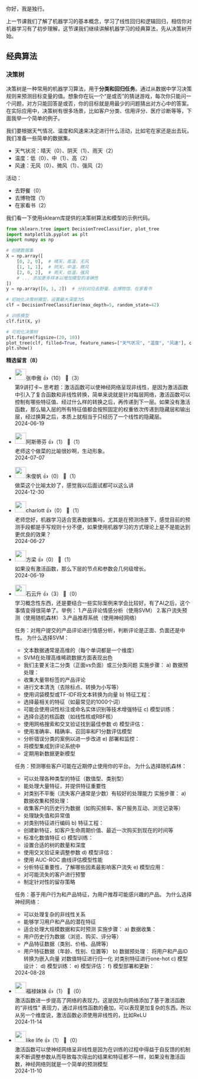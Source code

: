 你好，我是独行。

上一节课我们了解了机器学习的基本概念，学习了线性回归和逻辑回归，相信你对机器学习有了初步理解，这节课我们继续讲解机器学习的经典算法，先从决策树开始。

## 经典算法

### 决策树

决策树是一种常用的机器学习算法，用于**分类和回归任务**。通过从数据中学习决策规则来预测目标变量的值。想象你在玩一个“是或否”的猜谜游戏，每次你只能问一个问题，对方只能回答是或否，你的目标就是用最少的问题猜出对方心中的答案。在实际应用中，决策树有很多场景，比如客户分类、信用评分、医疗诊断等等，下面我举一个简单的例子。

我们要根据天气情况、温度和风速来决定进行什么活动，比如宅在家还是出去玩，我们准备一些简单的数据集。

- 天气状况：晴天（0）、阴天（1）、雨天（2）
- 温度：低（0）、中（1）、高（2）
- 风速：无风（0）、微风（1）、强风（2）

活动：

- 去野餐（0）
- 去博物馆（1）
- 在家看书（2）

我们看一下使用sklearn库提供的决策树算法和模型的示例代码。

```python
from sklearn.tree import DecisionTreeClassifier, plot_tree
import matplotlib.pyplot as plt
import numpy as np

# 创建数据集
X = np.array([
    [0, 2, 0],  # 晴天，高温，无风
    [1, 1, 1],  # 阴天，中温，微风
    [2, 0, 2],  # 雨天，低温，强风
    # ... 添加更多样本以增加模型的准确性
])
y = np.array([0, 1, 2])  # 分别对应去野餐、去博物馆、在家看书

# 初始化决策树模型，设置最大深度为5
clf = DecisionTreeClassifier(max_depth=5, random_state=42)

# 训练模型
clf.fit(X, y)

# 可视化决策树
plt.figure(figsize=(20, 10))
plot_tree(clf, filled=True, feature_names=["天气状况", "温度", "风速"], class_names=["去野餐", "去博物馆", "在家看书"], rounded=True, fontsize=12)
plt.show()

```
<div><strong>精选留言（8）</strong></div><ul>
<li><img src="https://static001.geekbang.org/account/avatar/00/12/0a/a4/828a431f.jpg" width="30px"><span>张申傲</span> 👍（10） 💬（3）<div>第9讲打卡~
思考题：激活函数可以使神经网络呈现非线性，是因为激活函数中引入了复合函数和非线性转换，简单来说就是针对每层网络，激活函数可以控制有哪些特征值、经过什么样的转换之后，再传递到下一层。如果没有激活函数，那么输入层的所有特征值都会按照固定的权重依次传递到隐藏层和输出层，经过换算之后，本质上就相当于只经历了一个线性的隐藏层。</div>2024-06-19</li><br/><li><img src="https://static001.geekbang.org/account/avatar/00/0f/a0/a4/b060c723.jpg" width="30px"><span>阿斯蒂芬</span> 👍（1） 💬（1）<div>老师这个做菜的比喻很妙啊，生动形象。</div>2024-07-07</li><br/><li><img src="https://static001.geekbang.org/account/avatar/00/11/27/66/c04dacdd.jpg" width="30px"><span>朱俊帆</span> 👍（0） 💬（1）<div>做菜这个比喻太妙了，感觉我以后面试都可以这么讲</div>2024-12-30</li><br/><li><img src="https://static001.geekbang.org/account/avatar/00/3b/c8/37/64f10938.jpg" width="30px"><span>charlott</span> 👍（0） 💬（1）<div>老师您好，机器学习适合宽表数据集吗，尤其是在预测场景下，感觉目前的预测手段都是手写规则十分不便，如果使用机器学习的方式理论上是不是能达到更优良的效果？</div>2024-06-27</li><br/><li><img src="https://static001.geekbang.org/account/avatar/00/1c/fa/f1/7d21b2b0.jpg" width="30px"><span>方梁</span> 👍（0） 💬（1）<div>如果没有激活函数，那么下层的节点和参数会几何级增长。</div>2024-06-19</li><br/><li><img src="https://static001.geekbang.org/account/avatar/00/0f/a0/c3/c5db35df.jpg" width="30px"><span>石云升</span> 👍（3） 💬（0）<div>学习概念性东西，还是要结合一些实际案例来学会比较好。有了AI之后，这个事情变得很简单了。举例：
1.产品评论情感分析（使用SVM）
2.客户流失预测（使用随机森林）
3.产品推荐系统（使用神经网络）

任务：对用户提交的产品评论进行情感分析，判断评论是正面、负面还是中性。
为什么选择SVM：
- 文本数据通常是高维的（每个单词都是一个维度）
- SVM在处理高维稀疏数据方面表现出色
- 我们主要关注二分类（正面vs负面）或三分类问题
实施步骤：
a) 数据预处理：
- 收集大量带标签的产品评论
- 进行文本清洗（去除标点、转换为小写等）
- 使用词袋模型或TF-IDF将文本转换为向量
b) 特征工程：
- 选择最相关的特征（如最常见的1000个词）
- 可能会使用词性标注或命名实体识别等技术增强特征
c) 模型训练：
- 选择合适的核函数（如线性核或RBF核）
- 使用网格搜索和交叉验证找到最佳参数
d) 模型评估：
- 使用准确率、精确率、召回率和F1分数评估模型
- 分析错误分类的案例以进一步改进
e) 部署和监控：
- 将模型集成到评论系统中
- 定期用新数据更新模型

任务：预测哪些客户可能在近期停止使用你的平台。
为什么选择随机森林：
- 可以处理各种类型的特征（数值型、类别型）
- 能处理大量特征，并提供特征重要性
- 对类别不平衡（流失客户通常是少数）有较好的处理能力
实施步骤：
a) 数据收集和预处理：
- 收集客户的历史行为数据（如购买频率、客户服务互动、浏览记录等）
- 处理缺失值和异常值
- 对类别特征进行编码
b) 特征工程：
- 创建新特征，如客户生命周期价值、最近一次购买到现在的时间等
- 标准化数值特征
c) 模型训练：
- 设置合适的树的数量和深度
- 使用交叉验证来调整参数
d) 模型评估：
- 使用 AUC-ROC 曲线评估模型性能
- 分析特征重要性，了解哪些因素最影响客户流失
e) 模型应用：
- 对可能流失的客户进行预警
- 制定针对性的留存策略

任务：基于用户行为和产品特征，为用户推荐可能感兴趣的产品。
为什么选择神经网络：
- 可以处理复杂的非线性关系
- 能够学习用户和产品的潜在特征
- 适合处理大规模数据和实时预测
实施步骤：
a) 数据收集：
- 用户历史行为数据（浏览、购买、评分等）
- 产品特征数据（类别、价格、品牌等）
- 用户特征数据（年龄、性别、位置等）
b) 数据预处理：
将用户和产品ID转换为嵌入向量
对数值特征进行归一化
对类别特征进行one-hot
c) 模型设计：
d) 模型训练：
e) 模型评估：
f) 模型部署和更新：
</div>2024-08-28</li><br/><li><img src="https://static001.geekbang.org/account/avatar/00/12/e1/be/e7c7bb94.jpg" width="30px"><span>福禄妹妹</span> 👍（1） 💬（0）<div>激活函数进一步提高了网络的表现力。这是因为向网络添加了基于激活函数的“非线性” 表现力，通过非线性函数的叠加，可以表现更加复杂的东西。所以从另一个维度说，激活函数必须使用非线性的，比如ReLU</div>2024-11-14</li><br/><li><img src="https://static001.geekbang.org/account/avatar/00/2e/0c/66/51161385.jpg" width="30px"><span>like life</span> 👍（1） 💬（0）<div>激活函数可以使神经网络呈非线性是因为在训练的过程中得益于自反馈的机制来不断调整参数从而导致每次得出的结果和特征都不一样，如果没有激活函数，神经网络则就是一个简单的预测模型</div>2024-11-10</li><br/>
</ul>